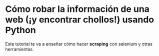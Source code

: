 # Cómo robar la información de una web (¡y encontrar chollos!) usando Python

Este tutorial te va a enseñar cómo hacer **scraping** con selenium y otras herramientas.

<!--

##### Aspectos que se van a cubrir:
* Encapsulamiento en funciones.
* Que es el DOM
* Que es XPATH
- ...
-->